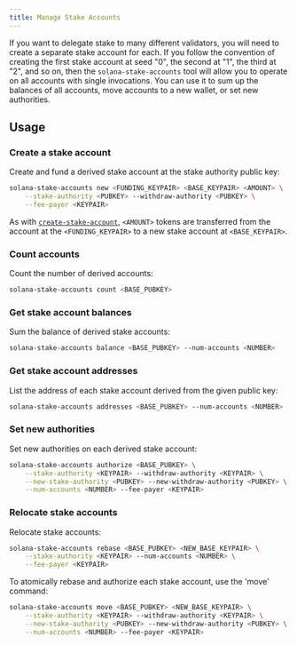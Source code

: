 ```yaml
---
title: Manage Stake Accounts
---
```


If you want to delegate stake to many different validators, you will need
to create a separate stake account for each. If you follow the convention
of creating the first stake account at seed "0", the second at "1", the
third at "2", and so on, then the `solana-stake-accounts` tool will allow
you to operate on all accounts with single invocations. You can use it to
sum up the balances of all accounts, move accounts to a new wallet, or set
new authorities.

## Usage

### Create a stake account

Create and fund a derived stake account at the stake authority public key:

```bash
solana-stake-accounts new <FUNDING_KEYPAIR> <BASE_KEYPAIR> <AMOUNT> \
    --stake-authority <PUBKEY> --withdraw-authority <PUBKEY> \
    --fee-payer <KEYPAIR>
```

As with [`create-stake-account`](delegate-stake#create-a-stake-account),
`<AMOUNT>` tokens are transferred from the account at the `<FUNDING_KEYPAIR>`
to a new stake account at `<BASE_KEYPAIR>`.

### Count accounts

Count the number of derived accounts:

```bash
solana-stake-accounts count <BASE_PUBKEY>
```

### Get stake account balances

Sum the balance of derived stake accounts:

```bash
solana-stake-accounts balance <BASE_PUBKEY> --num-accounts <NUMBER>
```

### Get stake account addresses

List the address of each stake account derived from the given public key:

```bash
solana-stake-accounts addresses <BASE_PUBKEY> --num-accounts <NUMBER>
```

### Set new authorities

Set new authorities on each derived stake account:

```bash
solana-stake-accounts authorize <BASE_PUBKEY> \
    --stake-authority <KEYPAIR> --withdraw-authority <KEYPAIR> \
    --new-stake-authority <PUBKEY> --new-withdraw-authority <PUBKEY> \
    --num-accounts <NUMBER> --fee-payer <KEYPAIR>
```

### Relocate stake accounts

Relocate stake accounts:

```bash
solana-stake-accounts rebase <BASE_PUBKEY> <NEW_BASE_KEYPAIR> \
    --stake-authority <KEYPAIR> --num-accounts <NUMBER> \
    --fee-payer <KEYPAIR>
```

To atomically rebase and authorize each stake account, use the 'move'
command:

```bash
solana-stake-accounts move <BASE_PUBKEY> <NEW_BASE_KEYPAIR> \
    --stake-authority <KEYPAIR> --withdraw-authority <KEYPAIR> \
    --new-stake-authority <PUBKEY> --new-withdraw-authority <PUBKEY> \
    --num-accounts <NUMBER> --fee-payer <KEYPAIR>
```
